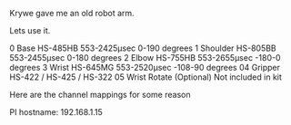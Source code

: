 Krywe gave me an old robot arm.

Lets use it.

0	Base	HS-485HB     553-2425μsec 0-190 degrees
1	Shoulder	HS-805BB 553-2455μsec 0-180 degrees
2	Elbow	HS-755HB     553-2655μsec -180-0 degrees
3	Wrist	HS-645MG     553-2520μsec -108-90 degrees
04	Gripper	HS-422 / HS-425 / HS-322
05	Wrist Rotate (Optional)	Not included in kit

Here are the channel mappings for some reason

PI hostname:
192.168.1.15